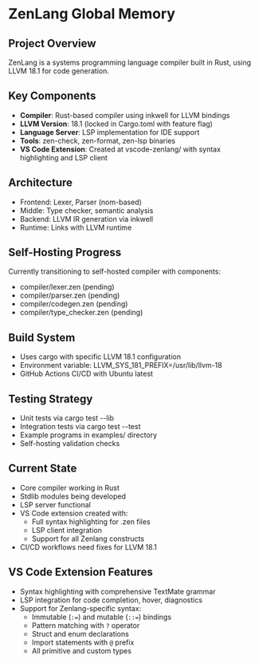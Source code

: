# ZenLang Global Memory

## Project Overview
ZenLang is a systems programming language compiler built in Rust, using LLVM 18.1 for code generation.

## Key Components
- **Compiler**: Rust-based compiler using inkwell for LLVM bindings
- **LLVM Version**: 18.1 (locked in Cargo.toml with feature flag)
- **Language Server**: LSP implementation for IDE support
- **Tools**: zen-check, zen-format, zen-lsp binaries
- **VS Code Extension**: Created at vscode-zenlang/ with syntax highlighting and LSP client

## Architecture
- Frontend: Lexer, Parser (nom-based)
- Middle: Type checker, semantic analysis
- Backend: LLVM IR generation via inkwell
- Runtime: Links with LLVM runtime

## Self-Hosting Progress
Currently transitioning to self-hosted compiler with components:
- compiler/lexer.zen (pending)
- compiler/parser.zen (pending)
- compiler/codegen.zen (pending)
- compiler/type_checker.zen (pending)

## Build System
- Uses cargo with specific LLVM 18.1 configuration
- Environment variable: LLVM_SYS_181_PREFIX=/usr/lib/llvm-18
- GitHub Actions CI/CD with Ubuntu latest

## Testing Strategy
- Unit tests via cargo test --lib
- Integration tests via cargo test --test
- Example programs in examples/ directory
- Self-hosting validation checks

## Current State
- Core compiler working in Rust
- Stdlib modules being developed
- LSP server functional
- VS Code extension created with:
  - Full syntax highlighting for .zen files
  - LSP client integration
  - Support for all Zenlang constructs
- CI/CD workflows need fixes for LLVM 18.1

## VS Code Extension Features
- Syntax highlighting with comprehensive TextMate grammar
- LSP integration for code completion, hover, diagnostics
- Support for Zenlang-specific syntax:
  - Immutable (`:=`) and mutable (`::=`) bindings
  - Pattern matching with `?` operator
  - Struct and enum declarations
  - Import statements with `@` prefix
  - All primitive and custom types